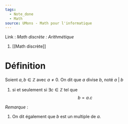 ```yaml
---
tags:
  - Note_done
  - Math
source: UMons - Math pour l'informatique
---
```

Link : 
_Math discrète : Arithmétique_
1. [[Math discrète]]
# Définition
Soient $a, b \in ℤ$ avec $a \neq 0$. 
On dit que $a$ divise $b$, noté $a\ |\ b$ 
1. si et seulement si $∃c ∈ ℤ$ tel que $$b = a.c$$

_Remarque_ :
1. On dit également que $b$ est un multiple de $a$.